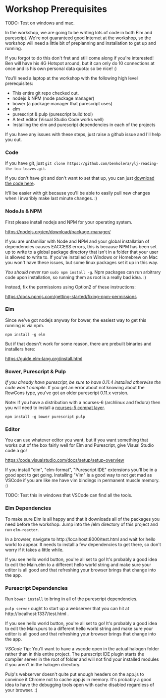 # Workshop Prerequisites

TODO: Test on windows and mac.

In the workshop, we are going to be writing lots of code in both Elm 
and purescript. We're not guaranteed good Internet at the workshop, so
the workshop will need a little bit of preplanning and installation to 
get up and running.

If you forgot to do this don't fret and still come along if you're interested!
Ben will have his 4G Hotspot around, but it can only do 10 connections at once
and is his own personal data quota: so be nice! :)

You'll need a laptop at the workshop with the following high level prerequisites:

  - This entire git repo checked out.
  - nodejs & NPM (node package manager)
  - bower (a package manager that purescript uses)
  - elm
  - purescript & pulp (purescript build tool)
  - A text editor (Visual Studio Code works well)
  - Installing the elm and purescript dependencies in each of the projects

If you have any issues with these steps, just raise a github issue and I'll help
you out.

### Code

If you have git, just `git clone https://github.com/benkolera/ylj-reading-the-tea-leaves.git`.

If you don't have git and don't want to set that up, you can just 
[download the code here](https://github.com/benkolera/ylj-reading-the-tea-leaves/archive/master.zip). 

It'll be easier with git because you'll be able to easily pull new changes when
I invaribly make last minute changes. :)

### NodeJs & NPM

First please install nodejs and NPM for your operating system.

https://nodejs.org/en/download/package-manager/

If you are unfamiliar with Node and NPM and your global installatian
of dependencies causes EACCESS errors, this is because NPM has been 
set up to write to a global package directory that isn't in a folder
that your user is allowed to write to. If you've installed on Windows
or Homebrew on Mac you won't have these issues, but some linux packages
set it up in this way.

*You should never run* `sudo npm install -g`. Npm packages can run arbitrary code
upon installation, so running them as root is a really bad idea. :)

Instead, fix the permissions using Option2 of these instructions:

https://docs.npmjs.com/getting-started/fixing-npm-permissions 

### Elm

Since we've got nodejs anyway for bower, the easiest way to get this running
is via npm.

`npm install -g elm`

But if that doesn't work for some reason, there are prebuilt binaries and installers
here:

https://guide.elm-lang.org/install.html

### Bower, Purescript & Pulp

_*If you already have purescript, be sure to have 0.11.4 installed otherwise 
the code won't compile*_. If you get an error about not knowing about the
RowCons type, you've got an older purescript 0.11.x version.

Note: If you have a distribution with a ncurses-6 (archlinux and fedora)
then you will need to install a [ncurses-5 compat layer](https://aur.archlinux.org/packages/ncurses5-compat-libs/). 

`npm install -g bower purescript pulp`

### Editor

You can use whatever editor you want, but if you want something that works
out of the box fairly well for Elm and Purescript, give Visual Studio code
a go! 

https://code.visualstudio.com/docs/setup/setup-overview 

If you install "elm", "elm-format", "Purescript IDE" extensions you'll be in
a good spot to get going. Installing "Vim" is a good way to not get mad as VSCode
if you are like me have vim bindings in permanent muscle memory. :)

TODO: Test this in windows that VSCode can find all the tools.

### Elm Dependencies

To make sure Elm is all happy and that it downloads all of the packages you need
before the workshop. Jump into the /elm directory of this project and run `elm-reactor`.

In a browser, navigate to http://localhost:8000/test.html and wait for hello world to 
appear. It needs to install a few dependencies to get there, so don't worry if it 
takes a little while.

If you see hello world button, you're all set to go! It's probably a good idea to 
edit the Main.elm to a different hello world string and make sure your editor
is all good and that refreshing your browser brings that change into the app.

### Purescript Dependencies

Run `bower install` to bring in all of the purescript dependencies.

`pulp server` ought to start up a webserver that you can hit at http://localhost:1337/test.html .

If you see hello world button, you're all set to go! It's probably a good idea to 
edit the Main.purs to a different hello world string and make sure your editor
is all good and that refreshing your browser brings that change into the app.

*VSCode Tip*: You'll want to have a vscode open in the actual halogen folder rather than in this entire project. The purescript IDE plugin starts the 
compiler server in the root of folder and will not find your installed
modules if you aren't in the halogen directory.

Pulp's webserver doesn't quite put enough headers on the app.js to convince it Chrome
not to cache app.js in memory. It's probably a good idea to have the debugging tools
open with cache disabled regardless of your browser. :)
